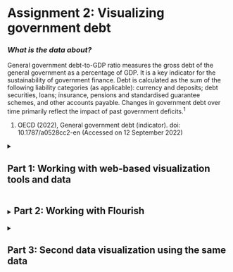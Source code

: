 # Assignment 2: Visualizing government debt 

### _What is the data about?_
General government debt-to-GDP ratio measures the gross debt of the general government as a percentage of GDP. It is a key indicator for the sustainability of government finance. Debt is calculated as the sum of the following liability categories (as applicable): currency and deposits; debt securities, loans; insurance, pensions and standardised guarantee schemes, and other accounts payable. Changes in government debt over time primarily reflect the impact of past government deficits.<sup>1</sup>

1. OECD (2022), General government debt (indicator). doi: 10.1787/a0528cc2-en (Accessed on 12 September 2022)

<details>
<summary><h2 style="display:inline-block"> Part 1: Working with web-based visualization tools and data </h2></summary>
<br>
  <p> Data: <a href="https://data.oecd.org/gga/general-government-debt.htm">OECD: General government debt</a></p>
<iframe src="https://data.oecd.org/chart/6Odm" width="860" height="645" style="border: 0" mozallowfullscreen="true" webkitallowfullscreen="true" allowfullscreen="true"><a href="https://data.oecd.org/chart/6Odm" target="_blank">OECD Chart: General government debt, Total, % of GDP, Annual, 2018</a></iframe>
</details>

<details>
<summary><h2 style="display:inline-block"> Part 2: Working with Flourish </h2></summary>
<br>
<div class="flourish-embed flourish-chart" data-src="visualisation/11154069"><script src="https://public.flourish.studio/resources/embed.js"></script></div>
</details>

<details>
<summary><h2 style="display:inline-block"> Part 3: Second data visualization using the same data </h2></summary>
<br>
<p>The first visualisation consisted of column chart where we can see the different ratios of different countries and filter them according to a single year or a range of years. In the second visualization we see the trends of the ratios over the years for different countries in the form of a line chart.<br>
In the third visualisation, I decided to choose a Hierarchy Bar chart with the animation to rank the countries according to the years. We can also select the year manually if we want to see a particular year. In this chart specially, I chose to focus on USA, so as to compare its ratio with other countries and get a clear look of where USA stands when it comes to Genveral Government to Debt Ratio. Once the play button is clicked we can see the ratios of different countries changing in every 2 seconds according to the years.<br>
When we compare the first 2 visualisations, the second visualisation helps to see the trends over years while in the first graph we cannot see it until we manually change the filters. So if one needs to know about yearly trends, the second visualisation would be better. And if the requirement is to compare the countries' ratio for any year, first visualisation would be better.<br>
When it comes to the one that I chose, I tried to incorporate important points of both the charts highlighting USA. The animation helps us see the ratio ranking of US over the years and the bar chart helps us to see the comparison of between USA and other countries, hence highlighting both the points.<br>
At the end of the day, each visualisation is good in its own way, but the appropriate one depends on what is required from the visualisation.
  </p>
  
<div class="flourish-embed flourish-hierarchy" data-src="visualisation/11154339"><script src="https://public.flourish.studio/resources/embed.js"></script></div>
</details>
